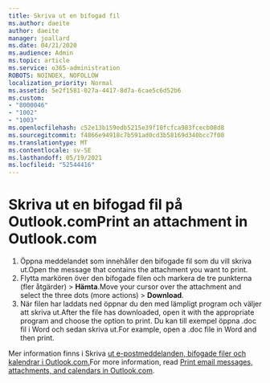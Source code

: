 ```yaml
---
title: Skriva ut en bifogad fil
ms.author: daeite
author: daeite
manager: joallard
ms.date: 04/21/2020
ms.audience: Admin
ms.topic: article
ms.service: o365-administration
ROBOTS: NOINDEX, NOFOLLOW
localization_priority: Normal
ms.assetid: 5e2f1581-027a-4417-8d7a-6cae5c6d52b6
ms.custom:
- "8000046"
- "1002"
- "1003"
ms.openlocfilehash: c52e13b159edb5215e39f10fcfca983fcecb08d8
ms.sourcegitcommit: f4866e94918c7b591ad0cd3b58169d340bcc7f00
ms.translationtype: MT
ms.contentlocale: sv-SE
ms.lasthandoff: 05/19/2021
ms.locfileid: "52544416"
---
```

# <a name="print-an-attachment-in-outlookcom"></a><span data-ttu-id="1a130-102">Skriva ut en bifogad fil på Outlook.com</span><span class="sxs-lookup"><span data-stu-id="1a130-102">Print an attachment in Outlook.com</span></span>

1. <span data-ttu-id="1a130-103">Öppna meddelandet som innehåller den bifogade fil som du vill skriva ut.</span><span class="sxs-lookup"><span data-stu-id="1a130-103">Open the message that contains the attachment you want to print.</span></span>
2. <span data-ttu-id="1a130-104">Flytta markören över den bifogade filen och markera de tre punkterna (fler åtgärder) > **Hämta**.</span><span class="sxs-lookup"><span data-stu-id="1a130-104">Move your cursor over the attachment and select the three dots (more actions) > **Download**.</span></span>
3. <span data-ttu-id="1a130-105">När filen har laddats ned öppnar du den med lämpligt program och väljer att skriva ut.</span><span class="sxs-lookup"><span data-stu-id="1a130-105">After the file has downloaded, open it with the appropriate program and choose the option to print.</span></span> <span data-ttu-id="1a130-106">Du kan till exempel öppna .doc fil i Word och sedan skriva ut.</span><span class="sxs-lookup"><span data-stu-id="1a130-106">For example, open a .doc file in Word and then print.</span></span>

<span data-ttu-id="1a130-107">Mer information finns i Skriva [ut e-postmeddelanden, bifogade filer och kalendrar i Outlook.com.](https://support.office.com/article/c835b8e5-b310-4cab-ac15-b6eb95149855?wt.mc_id=Office_Outlook_com_Alchemy)</span><span class="sxs-lookup"><span data-stu-id="1a130-107">For more information, read [Print email messages, attachments, and calendars in Outlook.com](https://support.office.com/article/c835b8e5-b310-4cab-ac15-b6eb95149855?wt.mc_id=Office_Outlook_com_Alchemy).</span></span>